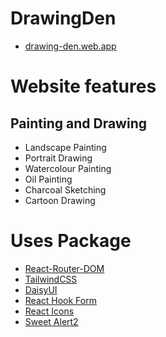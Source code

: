 # DrawingDen

- [drawing-den.web.app](https://drawing-den.web.app/)

# Website features

## Painting and Drawing

- Landscape Painting
- Portrait Drawing
- Watercolour Painting
- Oil Painting
- Charcoal Sketching
- Cartoon Drawing

# Uses Package

- [React-Router-DOM](https://reactrouter.com/en/main)
- [TailwindCSS](https://github.com/vitejs/vite-plugin-react-swc)
- [DaisyUI](https://daisyui.com/)
- [React Hook Form](https://react-hook-form.com/)
- [React Icons](https://react-icons.github.io/react-icons/)
- [Sweet Alert2](https://sweetalert2.github.io/#download)
